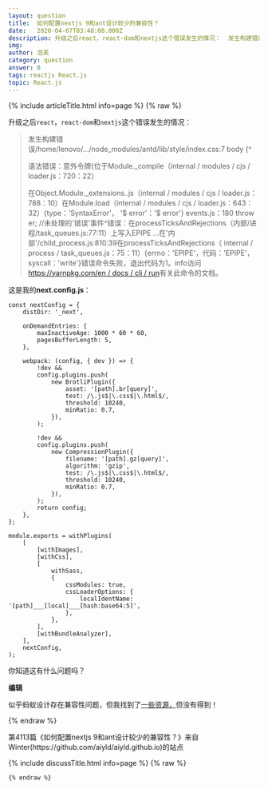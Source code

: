 ```yaml
---
layout: question
title:  如何配置nextjs 9和ant设计较少的兼容性？
date:   2020-04-07T03:48:08.000Z
description: 升级之后react，react-dom和nextjs这个错误发生的情况：  发生构建错误/home/lenovo/.../node_modules/...
img: 
author: 泡芙
category: question
answer: 0
tags: reactjs React.js
topic: React.js
---
```

<div class="article-root">
  <div class="article">
    {% include articleTitle.html info=page %}
    {% raw %}
    <div class="article-content"><p><font style="vertical-align: inherit;"><font style="vertical-align: inherit;">升级之后</font></font><code>react</code><font style="vertical-align: inherit;"><font style="vertical-align: inherit;">，</font></font><code>react-dom</code><font style="vertical-align: inherit;"><font style="vertical-align: inherit;">和</font></font><code>nextjs</code><font style="vertical-align: inherit;"><font style="vertical-align: inherit;">这个错误发生的情况：</font></font></p>

<blockquote>
  <p><font style="vertical-align: inherit;"><font style="vertical-align: inherit;">发生构建错误/home/lenovo/.../node_modules/antd/lib/style/index.css:7 body {^</font></font></p>
  
  <p><font style="vertical-align: inherit;"><font style="vertical-align: inherit;">语法错误：意外令牌{位于Module._compile（internal / modules / cjs / loader.js：720：22）</font></font></p>
  
  <p><font style="vertical-align: inherit;"><font style="vertical-align: inherit;">在Object.Module._extensions..js（internal / modules / cjs / loader.js：788：10）在Module.load（internal / modules / cjs / loader.js：643：32）{type：'SyntaxError'， '$ error'：'$ error'} events.js：180 throw er; </font><font style="vertical-align: inherit;">//未处理的'错误'事件^错误：在processTicksAndRejections（内部/进程/task_queues.js:77:11）上写入EPIPE ...在'内部'/child_process.js:810:39在processTicksAndRejections（ internal / process / task_queues.js：75：11）{errno：'EPIPE'，代码：'EPIPE'，syscall：'write'}错误命令失败，退出代码为1。info访问</font></font><a href="https://yarnpkg.com/en/docs/cli/run" rel="nofollow noreferrer"><font style="vertical-align: inherit;"><font style="vertical-align: inherit;">https://yarnpkg.com/en / docs / cli / run</font></font></a><font style="vertical-align: inherit;"><font style="vertical-align: inherit;">有关此命令的文档。</font></font></p>
</blockquote>

<p><font style="vertical-align: inherit;"><font style="vertical-align: inherit;">这是我的</font></font><strong><font style="vertical-align: inherit;"><font style="vertical-align: inherit;">next.config.js</font></font></strong><font style="vertical-align: inherit;"><font style="vertical-align: inherit;">：</font></font></p>

<pre><code>const nextConfig = {<font></font>
    distDir: '_next',<font></font>
<font></font>
    onDemandEntries: {<font></font>
        maxInactiveAge: 1000 * 60 * 60,<font></font>
        pagesBufferLength: 5,<font></font>
    },<font></font>
<font></font>
    webpack: (config, { dev }) =&gt; {<font></font>
        !dev &amp;&amp;<font></font>
        config.plugins.push(<font></font>
            new BrotliPlugin({<font></font>
                asset: '[path].br[query]',<font></font>
                test: /\.js$|\.css$|\.html$/,<font></font>
                threshold: 10240,<font></font>
                minRatio: 0.7,<font></font>
            }),<font></font>
        );<font></font>
<font></font>
        !dev &amp;&amp;<font></font>
        config.plugins.push(<font></font>
            new CompressionPlugin({<font></font>
                filename: '[path].gz[query]',<font></font>
                algorithm: 'gzip',<font></font>
                test: /\.js$|\.css$|\.html$/,<font></font>
                threshold: 10240,<font></font>
                minRatio: 0.7,<font></font>
            }),<font></font>
        );<font></font>
        return config;<font></font>
    },<font></font>
};<font></font>
<font></font>
module.exports = withPlugins(<font></font>
    [<font></font>
        [withImages],<font></font>
        [withCss],<font></font>
        [<font></font>
            withSass,<font></font>
            {<font></font>
                cssModules: true,<font></font>
                cssLoaderOptions: {<font></font>
                    localIdentName: '[path]___[local]___[hash:base64:5]',<font></font>
                },<font></font>
            },<font></font>
        ],<font></font>
        [withBundleAnalyzer],<font></font>
    ],<font></font>
    nextConfig,<font></font>
);<font></font>
</code></pre>

<p><font style="vertical-align: inherit;"><font style="vertical-align: inherit;">你知道这有什么问题吗？</font></font></p>

<p><strong><font style="vertical-align: inherit;"><font style="vertical-align: inherit;">编辑</font></font></strong></p>

<p><font style="vertical-align: inherit;"><font style="vertical-align: inherit;">似乎蚂蚁设计存在兼容性问题，</font><font style="vertical-align: inherit;">但</font><font style="vertical-align: inherit;">我找到了</font></font><a href="https://github.com/zeit/next.js/issues/8054" rel="nofollow noreferrer"><font style="vertical-align: inherit;"><font style="vertical-align: inherit;">一些资源，</font></font></a><font style="vertical-align: inherit;"><font style="vertical-align: inherit;">但没有得到！</font></font></p></div>
    {% endraw %}
  </div>
  <p class="winter_mark">第4113篇《如何配置nextjs 9和ant设计较少的兼容性？》来自Winter(https://github.com/aiyld/aiyld.github.io)的站点</p>
  <div class="discuss-wrapper">
    {% include discussTitle.html info=page %}
    {% raw %}
    
    {% endraw %}
  </div>
<div>
